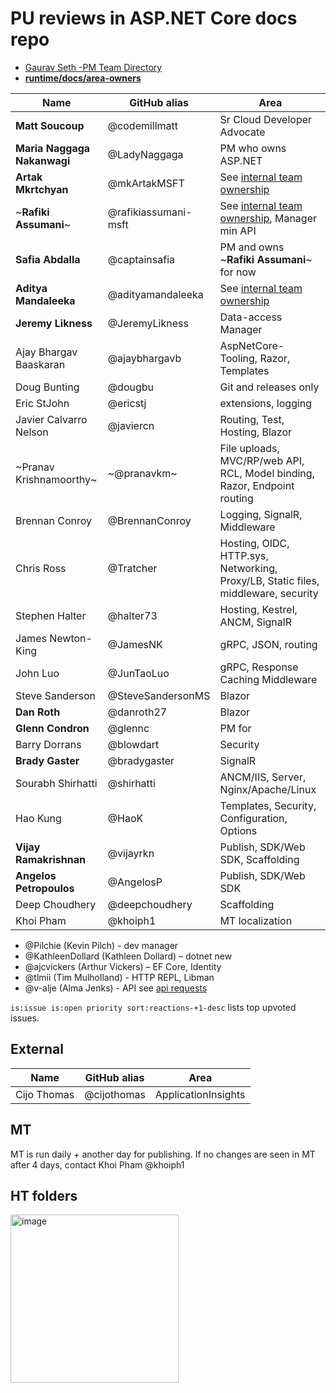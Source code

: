 #  PU reviews in ASP.NET Core docs repo

* [Gaurav Seth -PM Team Directory](https://microsoft.sharepoint.com/teams/DotNetTeam/_layouts/15/Doc.aspx?sourcedoc=%7Bad2883fe-3802-4a0a-baa5-342ad9788ed2%7D&action=edit&wd=target(General_Notes.one%7C48d17bd8-d27f-450a-ba3c-2a734aa96213%2FPM%20Team%20Directory%7C12efe9b6-fffc-4711-be35-e6f55c50d0e0%2F)&wdorigin=NavigationUrl&share=IgH-gyitAjgKSrqlNCrZeI7SAb9S4NdBhM0xUjRFZd174YM)
* [**runtime/docs/area-owners**](https://github.com/dotnet/runtime/blob/master/docs/area-owners.md)

| Name | GitHub alias | Area |
| ---- | -------------| ---- |
| **Matt Soucoup** | @codemillmatt | Sr Cloud Developer Advocate |
| **Maria Naggaga Nakanwagi** | @LadyNaggaga | PM who owns ASP.NET |
| **Artak Mkrtchyan** | @mkArtakMSFT | See [internal team ownership](https://github.com/dotnet/aspnetcore-internal/wiki/Team-Ownership) |
| ~**Rafiki Assumani**~ | @rafikiassumani-msft | See [internal team ownership](https://github.com/dotnet/aspnetcore-internal/wiki/Team-Ownership), Manager min API |
| **Safia Abdalla** | @captainsafia | PM and owns ~**Rafiki Assumani**~ for now  |
| **Aditya Mandaleeka** | @adityamandaleeka | See [internal team ownership](https://github.com/dotnet/aspnetcore-internal/wiki/Team-Ownership) |
| **Jeremy Likness** | @JeremyLikness | Data-access Manager |
| Ajay Bhargav Baaskaran | @ajaybhargavb | AspNetCore-Tooling, Razor, Templates |
| Doug Bunting | @dougbu | Git and releases only |
| Eric StJohn | @ericstj | extensions, logging |
| Javier Calvarro Nelson |	@javiercn | Routing, Test, Hosting, Blazor |
| ~Pranav Krishnamoorthy~ | ~@pranavkm~	| File uploads, MVC/RP/web API, RCL, Model binding, Razor, Endpoint routing |
| Brennan Conroy | @BrennanConroy | Logging, SignalR, Middleware |
| Chris Ross | @Tratcher | Hosting, OIDC, HTTP.sys, Networking, Proxy/LB, Static files, middleware, security |
| Stephen Halter | @halter73 | Hosting, Kestrel, ANCM, SignalR |
| James Newton-King | @JamesNK | gRPC, JSON, routing |
| John Luo | @JunTaoLuo | gRPC, Response Caching Middleware |
| Steve Sanderson | @SteveSandersonMS  | Blazor |
| **Dan Roth** | @danroth27 | Blazor |
| **Glenn Condron** | @glennc | PM for  |
| Barry Dorrans | @blowdart | Security |
| **Brady Gaster** | @bradygaster | SignalR |
| Sourabh Shirhatti | @shirhatti | ANCM/IIS, Server, Nginx/Apache/Linux |
| Hao Kung | @HaoK  | Templates, Security, Configuration, Options |
| **Vijay Ramakrishnan**| @vijayrkn | Publish, SDK/Web SDK, Scaffolding |
| **Angelos Petropoulos**| @AngelosP | Publish, SDK/Web SDK |
| Deep Choudhery | @deepchoudhery | Scaffolding |
| Khoi Pham  | @khoiph1 | MT localization |

* @Pilchie (Kevin Pilch) - dev manager
* @KathleenDollard (Kathleen Dollard) – dotnet new
* @ajcvickers (Arthur Vickers) – EF Core, Identity
* @tlmii (Tim Mulholland) - HTTP REPL, Libman
* @v-alje (Alma Jenks) - API see [api requests](https://github.com/Rick-Anderson/Report/blob/master/kt.md#api-ref-pages)

`is:issue is:open priority sort:reactions-+1-desc` lists top upvoted issues.

## External 

| Name | GitHub alias | Area | 
| ---- | -------------| ---- |
| Cijo Thomas | @cijothomas | ApplicationInsights |

## MT

MT is run daily + another day for publishing. If no changes are seen in MT after 4 days, contact Khoi Pham  @khoiph1

## HT folders

<img width="269" alt="image" src="https://user-images.githubusercontent.com/3605364/157732279-b5b3f5a1-7d57-4832-8040-cb9a15c33547.png">


